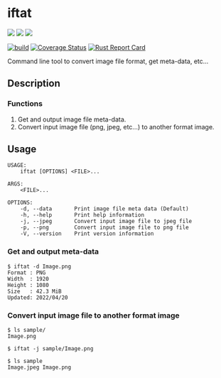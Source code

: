 # iftat

<img src="https://img.shields.io/badge/-Rust-000000.svg?logo=rust&style=plastic"> <img src="https://img.shields.io/badge/-Linux-FCC624.svg?logo=linux&style=plastic"> <img src="https://img.shields.io/badge/-Windows-0078D6.svg?logo=windows&style=plastic">

[![build](https://github.com/nkue-yst/iftat/actions/workflows/build.yaml/badge.svg)](https://github.com/nkue-yst/iftat/actions/workflows/build.yaml) [![Coverage Status](https://coveralls.io/repos/github/nkue-yst/iftat/badge.svg?branch=main)](https://coveralls.io/github/nkue-yst/iftat?branch=main) [![Rust Report Card](https://rust-reportcard.xuri.me/badge/github.com/nkue-yst/iftat)](https://rust-reportcard.xuri.me/report/github.com/nkue-yst/iftat)

Command line tool to convert image file format, get meta-data, etc...

## Description
### Functions
1. Get and output image file meta-data.
2. Convert input image file (png, jpeg, etc...) to another format image.

## Usage
```
USAGE:
    iftat [OPTIONS] <FILE>...

ARGS:
    <FILE>...    

OPTIONS:
    -d, --data       Print image file meta data (Default)
    -h, --help       Print help information
    -j, --jpeg       Convert input image file to jpeg file
    -p, --png        Convert input image file to png file
    -V, --version    Print version information
```

### Get and output meta-data
```
$ iftat -d Image.png
Format : PNG
Width  : 1920
Height : 1080
Size   : 42.3 MiB
Updated: 2022/04/20
```

### Convert input image file to another format image
```
$ ls sample/
Image.png

$ iftat -j sample/Image.png

$ ls sample
Image.jpeg Image.png
```
